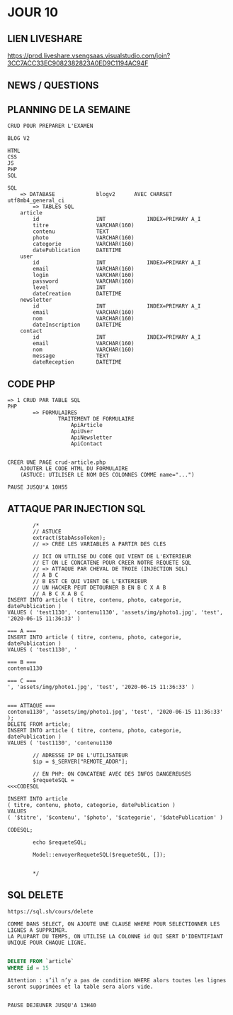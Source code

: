 # JOUR 10

## LIEN LIVESHARE

https://prod.liveshare.vsengsaas.visualstudio.com/join?3CC7ACC33EC9082382823A0ED9C1194AC94F


## NEWS / QUESTIONS


## PLANNING DE LA SEMAINE

    CRUD POUR PREPARER L'EXAMEN

    BLOG V2

    HTML
    CSS
    JS
    PHP
    SQL

    SQL
        => DATABASE             blogv2      AVEC CHARSET utf8mb4_general_ci
            => TABLES SQL
        article
            id                  INT             INDEX=PRIMARY A_I
            titre               VARCHAR(160)
            contenu             TEXT
            photo               VARCHAR(160)
            categorie           VARCHAR(160)
            datePublication     DATETIME
        user
            id                  INT             INDEX=PRIMARY A_I
            email               VARCHAR(160)
            login               VARCHAR(160)
            password            VARCHAR(160)
            level               INT
            dateCreation        DATETIME
        newsletter
            id                  INT             INDEX=PRIMARY A_I
            email               VARCHAR(160)
            nom                 VARCHAR(160)
            dateInscription     DATETIME
        contact
            id                  INT             INDEX=PRIMARY A_I
            email               VARCHAR(160)
            nom                 VARCHAR(160)
            message             TEXT
            dateReception       DATETIME



## CODE PHP

    => 1 CRUD PAR TABLE SQL
    PHP
            => FORMULAIRES
                    TRAITEMENT DE FORMULAIRE
                        ApiArticle
                        ApiUser
                        ApiNewsletter
                        ApiContact


    CREER UNE PAGE crud-article.php
        AJOUTER LE CODE HTML DU FORMULAIRE
        (ASTUCE: UTILISER LE NOM DES COLONNES COMME name="...")

    PAUSE JUSQU'A 10H55

## ATTAQUE PAR INJECTION SQL

            /*
            // ASTUCE
            extract($tabAssoToken);
            // => CREE LES VARIABLES A PARTIR DES CLES

            // ICI ON UTILISE DU CODE QUI VIENT DE L'EXTERIEUR
            // ET ON LE CONCATENE POUR CREER NOTRE REQUETE SQL
            // => ATTAQUE PAR CHEVAL DE TROIE (INJECTION SQL)
            // A B C
            // B EST CE QUI VIENT DE L'EXTERIEUR
            // UN HACKER PEUT DETOURNER B EN B C X A B
            // A B C X A B C
    INSERT INTO article ( titre, contenu, photo, categorie, datePublication ) 
    VALUES ( 'test1130', 'contenu1130', 'assets/img/photo1.jpg', 'test', '2020-06-15 11:36:33' )

    === A ===
    INSERT INTO article ( titre, contenu, photo, categorie, datePublication ) 
    VALUES ( 'test1130', '

    === B ===
    contenu1130

    === C ===
    ', 'assets/img/photo1.jpg', 'test', '2020-06-15 11:36:33' )


    === ATTAQUE ===
    contenu1130', 'assets/img/photo1.jpg', 'test', '2020-06-15 11:36:33' );
    DELETE FROM article;
    INSERT INTO article ( titre, contenu, photo, categorie, datePublication ) 
    VALUES ( 'test1130', 'contenu1130

            // ADRESSE IP DE L'UTILISATEUR
            $ip = $_SERVER["REMOTE_ADDR"];

            // EN PHP: ON CONCATENE AVEC DES INFOS DANGEREUSES
            $requeteSQL =
    <<<CODESQL

    INSERT INTO article
    ( titre, contenu, photo, categorie, datePublication )
    VALUES
    ( '$titre', '$contenu', '$photo', '$categorie', '$datePublication' )

    CODESQL;
            
            echo $requeteSQL;

            Model::envoyerRequeteSQL($requeteSQL, []);


            */


## SQL DELETE

    https://sql.sh/cours/delete

    COMME DANS SELECT, ON AJOUTE UNE CLAUSE WHERE POUR SELECTIONNER LES LIGNES A SUPPRIMER.
    LA PLUPART DU TEMPS, ON UTILISE LA COLONNE id QUI SERT D'IDENTIFIANT UNIQUE POUR CHAQUE LIGNE.

```sql

DELETE FROM `article`
WHERE id = 15

```

    Attention : s’il n’y a pas de condition WHERE alors toutes les lignes seront supprimées et la table sera alors vide.


    PAUSE DEJEUNER JUSQU'A 13H40
